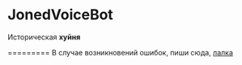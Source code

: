 # JonedVoiceBot
Историческая **хуйня**

=========
В случае возникновений ошибок, пиши сюда, [лалка](https://discord.gg/PqB3caH)
